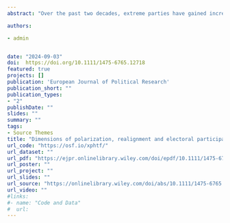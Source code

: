 ```yaml
---
abstract: "Over the past two decades, extreme parties have gained increasing electoral success in European party systems. While this party polarization is often associated with its negative consequences, recent studies have suggested its potential benefit for remobilizing the electorate by offering clear political alternatives. However, it remains unclear which groups of citizens may be mobilized by broader supply and whether this positive effect is generalizable to multiparty systems. This article contributes to this debate arguing that the system multidimensionality matters when assessing the relationship between polarization and voter turnout. Through a multilevel analysis and two studies at the aggregate and individual levels, this article provides evidence that party polarization is associated with increased turnout only when parties polarize on the cultural dimension of party competition. This effect is moderated by the party system unidimensionality and mobilizes voters at large, regardless of their level of extremism, political awareness or partisanship. These findings support previous research suggesting a ‘realignment’ of party systems, meaning that the main line of political conflict for parties and voters is shifting towards the cultural dimension of party competition across Europe."

authors:

- admin


date: "2024-09-03"
doi:  https://doi.org/10.1111/1475-6765.12718
featured: true
projects: []
publication: 'European Journal of Political Research'
publication_short: ""
publication_types:
- "2"
publishDate: ""
slides: ""
summary: ""
tags:
- Source Themes
title: "Dimensions of polarization, realignment and electoral participation in Europe: The mobilizing power of the cultural dimension" 
url_code: "https://osf.io/xphtf/"
url_dataset: ""
url_pdf: "https://ejpr.onlinelibrary.wiley.com/doi/epdf/10.1111/1475-6765.12718"
url_poster: ""
url_project: ""
url_slides: ""
url_source: "https://onlinelibrary.wiley.com/doi/abs/10.1111/1475-6765.12718"
url_video: ""
#links: 
#- name: "Code and Data"
#  url: 
---
```


